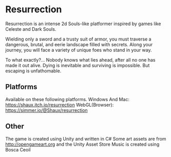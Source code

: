 # Resurrection
​​Resurrection ​is an intense​ 2d Souls-like platformer inspired by games like ​Celeste​ and ​Dark Souls​. 

Wielding only a sword and a trusty suit of armor, you must traverse a dangerous, brutal, and eerie landscape filled with secrets. Along your journey, you will face a variety of unique foes who stand in your way. 

To what exactly?... Nobody knows what lies ahead, after all no one has made it out alive.  Dying is inevitable and surviving is impossible. But escaping is unfathomable.

##  Platforms
Available  on these following platforms.
Windows And Mac: https://shaux.itch.io/resurrection
WebGL(Browser): https://simmer.io/@Shaux/resurrection

## Other
The game is created using Unity and written in C# 
Some art assets are from http://opengameart.org and the Unity Asset Store
Music is created using Bosca Ceoil
